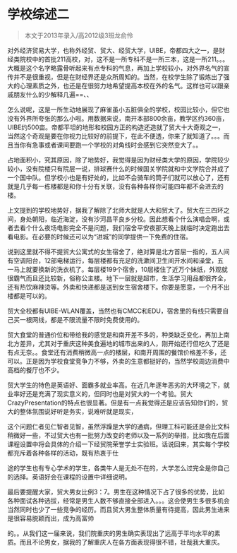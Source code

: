
# 学校综述二  

> 本文于2013年录入/高2012级3班龙俞伶  

对外经济贸易大学，也称外经贸、贸大、经贸大学，UIBE，帝都四大之一，是财经类院校中的首批211高校，对，这不是一所专科不是一所三本，这是一所211。。。大概是这个名字略露骨听起来有点专科的气息，再加上学校较小，对外界名气的宣传并不是很重视，但是在财经界还是众所周知的。当然，在校学生除了锻炼出了强大的心理素质之外，也还是在很努力地希望提高本校在外的名气。这样也可以跟亲戚朋友什么的少解释几遍==、、

怎么说呢，这是一所生动地展现了麻雀虽小五脏俱全的学校，校园比较小，但它也没有外界所夸张的那么小啦。用数据来说，南开本部800余亩，教学区约360亩，UIBE约500亩。帝都平坦的地形和校园方正的构造还造就了贸大十大奇观之一，当然这个奇观是要在你视力比较好的前提下，在此不便透，你来了就知道了。。。而且当你有急事或者课间要跑一个学校的对角线时会感到它突然变大了。。

占地面积小，究其原因，除了地势好，我觉得是因为财经类大学的原因，学院较少较小，没有院楼只有院层一说，排球赛什么的时候国关学院就和中文学院合并成了一个国中队。但学校小也是有好处的，比如不会骑车的筒子们就可以放心了，还有就是几乎每一栋楼都是和你十分有关联，没有各种各样你可能四年都不会进去的楼。

上文提到的学校地势好，据我了解除了北师大就是人大和贸大了。贸大在三四环之间，身处朝阳，临近海淀，没有沙河昌平良乡分校。因此想看个什么演唱会啊，或者去看个什么夜场电影完全不是问题，我们宿舍平安夜那天晚上就临时决定跑出去看电影。在必要的时候还可以为“进城”的同学提供一下免费的住宿。

说到这里就不得不提贸大公寓式的女生宿舍了，绝对算是北方首屈一指的，五人间有空调阳台，12部电梯运行，每层楼都有充足的洗漱间卫生间开水间和澡堂，五一马上就要换新的洗衣机了。每层楼199个宿舍，10层楼住了近万个妹纸，外观就很霸气而且还比较新，俗称公主楼。地下一层就是超市，生活学习用品都很齐全，还有热饮麻辣烫等。外卖和快递都是送到女生宿舍楼下。你要是愿意，一个月不出楼都是可以的。

贸大全校都有UIBE-WLAN覆盖，当然也有CMCC和EDU，宿舍里的有线只需要自己买一根网线，都是不限流量不限时免费使用的。

贸大食堂的普通价位和带给我的感觉是和南开差不多的，种类缺乏变化，再加上南北方差异，尤其对于重庆这种美食遍地的城市出来的人，刚开始还行但吃久了还是有点无奈。。食堂还有消费稍微高一点的楼层，和南开周围的餐馆价格差不多，还可以。正是因为学校食堂竞争力不够，外卖的生意都挺好的，当然学校周边消费中高档的餐厅也不少。

贸大学生的特色是英语好、面霸多就业率高。在近几年逐年恶劣的大环境之下，就业率好还是充满了现实意义的，但同时也是对贸大的一个考验。贸大CrazyPresentation的特点也很显著。但是有一点我觉得还是应该告知你们的，贸大的整体氛围说好听是务实，说难听就是现实，

这个问题仁者见仁智者见智，虽然浮躁是大学的通病，但理工科可能还是会比文科稍微好一些，不过贸大也有一批努力改变的老师以及一系列的举措，比如我在后面课程设置中将会具体的介绍一下经贸院荣誉学士实验班。话说回来，其实每个学校都充斥着各种各样的活动，既有热衷于仕

途的学生也有专心学术的学生，各类牛人是无处不在的，大学怎么过完全是你自己的选择。英语好会在课程的设置中详细说明。

最后要提醒大家，贸大男女比例3：7。男生在这种情况下占了很多的优势，比如各种面试各种选拔，经常是男生人数不够直接全部进入。。。这会使男生多很多机会当然同时也少了一些竞争的经历。而且贸大男生整体质量有待提高，因此男生进来是很容易脱颖而出，成为高富帅

的。。从我们这一届来说，我们院重庆的男生确实表现出了远高于平均水平的素质。而且不论男女，据我的了解重庆人在各方面表现得很不错，壮哉我大重庆。


